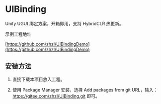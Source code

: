 # UIBinding

Unity UGUI 绑定方案，开箱即用，支持 HybridCLR 热更新。

示例工程地址

[https://github.com/zhzl/UIBindingDemo](https://github.com/zhzl/UIBindingDemo)

## 安装方法

1. 直接下载本项目放入工程。

2. 使用 Package Manager 安装，选择 Add packages from git URL，输入：https://gitee.com/zhzl/UIBinding.git 即可。

